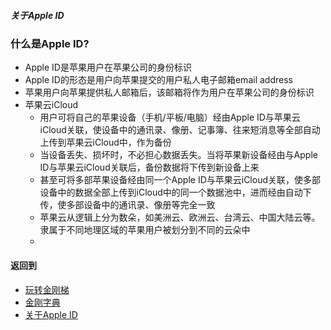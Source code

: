 ##### 关于Apple ID
### 什么是Apple ID?

- Apple ID是苹果用户在苹果公司的身份标识
- Apple ID的形态是用户向苹果提交的用户私人电子邮箱email address
- 苹果用户向苹果提供私人邮箱后，该邮箱将作为用户在苹果公司的身份标识
- 苹果云iCloud
  - 用户可将自己的苹果设备（手机/平板/电脑）经由Apple ID与苹果云iCloud关联，使设备中的通讯录、像册、记事簿、往来短消息等全部自动上传到苹果云iCloud中，作为备份
  - 当设备丢失、损坏时，不必担心数据丢失。当将苹果新设备经由与Apple ID与苹果云iCloud关联后，备份数据将下传到新设备上来
  - 甚至可将多部苹果设备经由同一个Apple ID与苹果云iCloud关联，使多部设备中的数据全部上传到iCloud中的同一个数据池中，进而经由自动下传，使多部设备中的通讯录、像册等完全一致
  - 苹果云从逻辑上分为数朵，如美洲云、欧洲云、台湾云、中国大陆云等。隶属于不同地理区域的苹果用户被划分到不同的云朵中
  - 
#### 返回到
- [玩转金刚梯](https://github.com/a2zitpro/web/blob/master/LadderFree/A.md)
- [金刚字典](https://github.com/a2zitpro/web/blob/master/LadderFree/kkDictionary/KKDictionary.md)
- [关于Apple ID](https://github.com/a2zitpro/web/blob/master/LadderFree/kkDictionary/kkAppLadder/iOS/AppleIDList.md)
